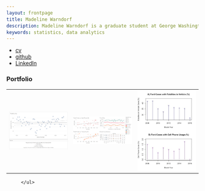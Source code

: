 ```yaml
---
layout: frontpage
title: Madeline Warndorf
description: Madeline Warndorf is a graduate student at George Washington University obtaining her MS in Data Analytics. She currently works at Black Cape, Inc. as a Sales and Marketing Associate.
keywords: statistics, data analytics
---
```


<div class="navbar">
  <div class="navbar-inner">
      <ul class="nav">
          <li><a href="{{ BASE_PATH }}/assets/madelinewcv2019.pdf">cv</a></li>
          <li><a href="https://github.com/madelinew">github</a></li>
          <li><a href="https://www.linkedin.com/in/maddie-warndorf-2b1084109/">LinkedIn</a></li>
      </ul>
  </div>
</div>

### <a name="Portfolio"></a>Portfolio

<table class="wide">
<tr>
  <td class="left">
    <a href="pages/publpics/airlinearrivals.html">
        <img src="assets/publpics/airlinearrivalmsc325.png" alt="Tableau Trend Line example" title="Tableau Trend Line Example"/>
    </a>
  </td>
  <td class="right">
    <a href="pages/publpics/transitanalysis.html">
        <img src="assets/publpics/transitdash.png" alt="Transit data Dashboard" title="Warndorf et al. (2017) Dashboard"/>
    </a>
  </td>
<!-- </tr>
<tr>
  <td class="left">
    <a href="pages/publpics/samplemixups_fig7.html">
        <img src="assets/publpics/samplemixups_fig7.png" alt="Broman et al. (2013) Fig 7" title="Broman et al. (2013) Fig 7"/>
    </a>
  </td> -->
  <td class="left">
    <a href="pages/publpics/thesis.html">
        <img src="assets/publpics/Fordgraph.jpeg" alt="Warndorf (2018) Fig 5" title="Warndorf (2018) Fig 5"/>
    </a>
  </td>
</tr>
</table>

<div class="navbar">
  <div class="navbar-inner">
      <ul class="nav">

      </ul>
  </div>
</div>
